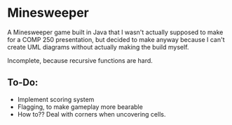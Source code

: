 # Minesweeper
<p> A Minesweeper game built in Java that I wasn't actually supposed to make for a COMP 250 presentation, but decided to make anyway because I can't create UML diagrams without actually making the build myself. </p>

<p> Incomplete, because recursive functions are hard. </p>

## To-Do:
<ul>
  <li> Implement scoring system </li>  
  <li> Flagging, to make gameplay more bearable </li>
  <li> How to?? Deal with corners when uncovering cells. </li>
</ul>
